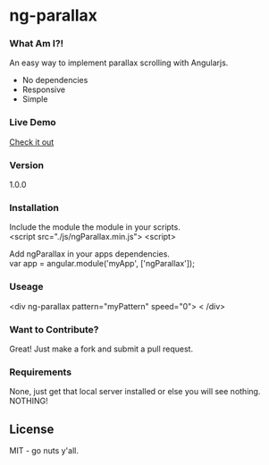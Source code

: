 # ng-parallax

### What Am I?!
An easy way to implement parallax scrolling with Angularjs.  
  - No dependencies
  - Responsive
  - Simple
  
### Live Demo 
[Check it out](http://allenroyston.herokuapp.com/access/demo1/index.html "Title")






### Version
1.0.0

### Installation

Include the module the module in your scripts.  
&lt;script src="./js/ngParallax.min.js"&gt; &lt;script&gt;

Add ngParallax in your apps dependencies.  
var app = angular.module('myApp', ['ngParallax']);

### Useage

&lt;div ng-parallax pattern="myPattern" speed="0"&gt; &lt; /div&gt; 




### Want to Contribute?

Great!  Just make a fork and submit a pull request. 

### Requirements

None, just get that local server installed or else you will see nothing. NOTHING!




License
----

MIT - go nuts y'all.
